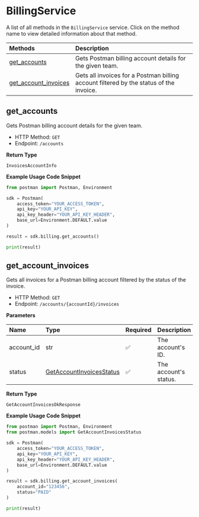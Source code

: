 # BillingService

A list of all methods in the `BillingService` service. Click on the method name to view detailed information about that method.

| Methods                                       | Description                                                                            |
| :-------------------------------------------- | :------------------------------------------------------------------------------------- |
| [get_accounts](#get_accounts)                 | Gets Postman billing account details for the given team.                               |
| [get_account_invoices](#get_account_invoices) | Gets all invoices for a Postman billing account filtered by the status of the invoice. |

## get_accounts

Gets Postman billing account details for the given team.

- HTTP Method: `GET`
- Endpoint: `/accounts`

**Return Type**

`InvoicesAccountInfo`

**Example Usage Code Snippet**

```python
from postman import Postman, Environment

sdk = Postman(
    access_token="YOUR_ACCESS_TOKEN",
    api_key="YOUR_API_KEY",
    api_key_header="YOUR_API_KEY_HEADER",
    base_url=Environment.DEFAULT.value
)

result = sdk.billing.get_accounts()

print(result)
```

## get_account_invoices

Gets all invoices for a Postman billing account filtered by the status of the invoice.

- HTTP Method: `GET`
- Endpoint: `/accounts/{accountId}/invoices`

**Parameters**

| Name       | Type                                                              | Required | Description           |
| :--------- | :---------------------------------------------------------------- | :------- | :-------------------- |
| account_id | str                                                               | ✅       | The account's ID.     |
| status     | [GetAccountInvoicesStatus](../models/GetAccountInvoicesStatus.md) | ✅       | The account's status. |

**Return Type**

`GetAccountInvoicesOkResponse`

**Example Usage Code Snippet**

```python
from postman import Postman, Environment
from postman.models import GetAccountInvoicesStatus

sdk = Postman(
    access_token="YOUR_ACCESS_TOKEN",
    api_key="YOUR_API_KEY",
    api_key_header="YOUR_API_KEY_HEADER",
    base_url=Environment.DEFAULT.value
)

result = sdk.billing.get_account_invoices(
    account_id="123456",
    status="PAID"
)

print(result)
```
